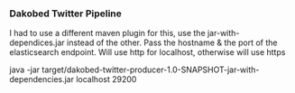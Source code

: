 ### Dakobed Twitter Pipeline

I had to use a different maven plugin for this, use the jar-with-dependices.jar instead of the other.  Pass
the hostname & the port of the elasticsearch endpoint.  Will use http for localhost, otherwise will use https

java -jar target/dakobed-twitter-producer-1.0-SNAPSHOT-jar-with-dependencies.jar localhost 29200
